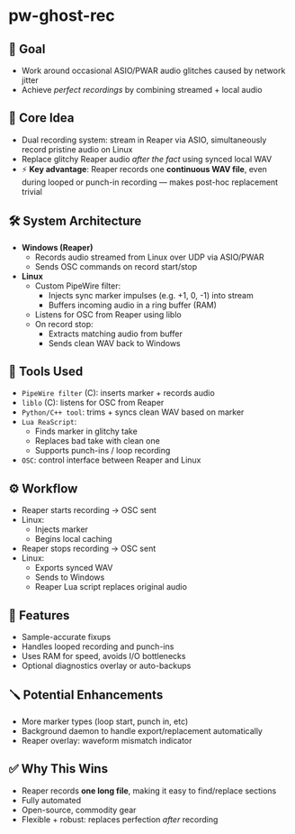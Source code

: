 # pw-ghost-rec

## 🎯 Goal
- Work around occasional ASIO/PWAR audio glitches caused by network jitter
- Achieve *perfect recordings* by combining streamed + local audio

## 🧠 Core Idea
- Dual recording system: stream in Reaper via ASIO, simultaneously record pristine audio on Linux
- Replace glitchy Reaper audio *after the fact* using synced local WAV
- ⚡ **Key advantage**: Reaper records one **continuous WAV file**, even during looped or punch-in recording — makes post-hoc replacement trivial

## 🛠️ System Architecture
- **Windows (Reaper)**
    - Records audio streamed from Linux over UDP via ASIO/PWAR
    - Sends OSC commands on record start/stop
- **Linux**
    - Custom PipeWire filter:
        - Injects sync marker impulses (e.g. +1, 0, -1) into stream
        - Buffers incoming audio in a ring buffer (RAM)
    - Listens for OSC from Reaper using liblo
    - On record stop:
        - Extracts matching audio from buffer
        - Sends clean WAV back to Windows

## 🧰 Tools Used
- `PipeWire filter` (C): inserts marker + records audio
- `liblo` (C): listens for OSC from Reaper
- `Python/C++ tool`: trims + syncs clean WAV based on marker
- `Lua ReaScript`:
    - Finds marker in glitchy take
    - Replaces bad take with clean one
    - Supports punch-ins / loop recording
- `OSC`: control interface between Reaper and Linux

## ⚙️ Workflow
- Reaper starts recording → OSC sent
- Linux:
    - Injects marker
    - Begins local caching
- Reaper stops recording → OSC sent
- Linux:
    - Exports synced WAV
    - Sends to Windows
    - Reaper Lua script replaces original audio

## 🧪 Features
- Sample-accurate fixups
- Handles looped recording and punch-ins
- Uses RAM for speed, avoids I/O bottlenecks
- Optional diagnostics overlay or auto-backups

## 🪛 Potential Enhancements
- More marker types (loop start, punch in, etc)
- Background daemon to handle export/replacement automatically
- Reaper overlay: waveform mismatch indicator

## ✅ Why This Wins
- Reaper records **one long file**, making it easy to find/replace sections
- Fully automated
- Open-source, commodity gear
- Flexible + robust: replaces perfection *after* recording
